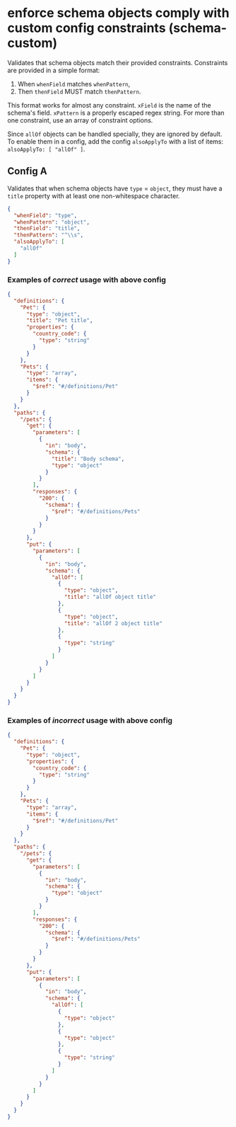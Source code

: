 # enforce schema objects comply with custom config constraints (schema-custom)

Validates that schema objects match their provided constraints. Constraints are provided in a simple format:

1. When `whenField` matches `whenPattern`,
2. Then `thenField` MUST match `thenPattern`.

This format works for almost any constraint.  `xField` is the name of the schema's field. `xPattern` is a properly escaped regex string. For more than one constraint, use an array of constraint options.

Since `allOf` objects can be handled specially, they are ignored by default. To enable them in a config, add the config `alsoApplyTo` with a list of items: `alsoApplyTo: [ "allOf" ]`.

## Config A

Validates that when schema objects have `type` = `object`, they must have a `title` property with at least one non-whitespace character.

```json
{
  "whenField": "type",
  "whenPattern": "object",
  "thenField": "title",
  "thenPattern": "^\\s",
  "alsoApplyTo": [
    "allOf" 
  ]
}

```

### Examples of *correct* usage with above config

```json
{
  "definitions": {
    "Pet": {
      "type": "object",
      "title": "Pet title",
      "properties": {
        "country_code": {
          "type": "string"
        }
      }
    },
    "Pets": {
      "type": "array",
      "items": {
        "$ref": "#/definitions/Pet"
      }
    }
  },
  "paths": {
    "/pets": {
      "get": {
        "parameters": [
          {
            "in": "body",
            "schema": {
              "title": "Body schema",
              "type": "object"
            }
          }
        ],
        "responses": {
          "200": {
            "schema": {
              "$ref": "#/definitions/Pets"
            }
          }
        }
      },
      "put": {
        "parameters": [
          {
            "in": "body",
            "schema": {
              "allOf": [
                {
                  "type": "object",
                  "title": "allOf object title"
                },
                {
                  "type": "object",
                  "title": "allOf 2 object title"
                },
                {
                  "type": "string"
                }
              ]
            }
          }
        ]
      }
    }
  }
}
```

### Examples of *incorrect* usage with above config

```json
{
  "definitions": {
    "Pet": {
      "type": "object",
      "properties": {
        "country_code": {
          "type": "string"
        }
      }
    },
    "Pets": {
      "type": "array",
      "items": {
        "$ref": "#/definitions/Pet"
      }
    }
  },
  "paths": {
    "/pets": {
      "get": {
        "parameters": [
          {
            "in": "body",
            "schema": {
              "type": "object"
            }
          }
        ],
        "responses": {
          "200": {
            "schema": {
              "$ref": "#/definitions/Pets"
            }
          }
        }
      },
      "put": {
        "parameters": [
          {
            "in": "body",
            "schema": {
              "allOf": [
                {
                  "type": "object"
                },
                {
                  "type": "object"
                },
                {
                  "type": "string"
                }
              ]
            }
          }
        ]
      }
    }
  }
}
```

